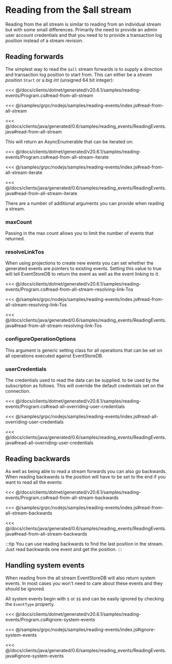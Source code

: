 # Reading from the $all stream

Reading from the all stream is similar to reading from an individual stream but with some small differences. Primarily the need to provide an admin user account credentials and that you need to to provide a transaction log position instead of a stream revision.


## Reading forwards

The simplest way to read the `$all` stream forwards is to supply a direction and transaction log position to start from. This can either be a *stream position* `Start` or a *big int* (unsigned 64 bit integer):

<xode-group>
<xode-block title="C#">

<<< @/docs/clients/dotnet/generated/v20.6.1/samples/reading-events/Program.cs#read-from-all-stream
</xode-block>
<xode-block title="NodeJS">

<<< @/samples/grpc/nodejs/samples/reading-events/index.js#read-from-all-stream
</xode-block>
<xode-block title="Java">

<<< @/docs/clients/java/generated/0.6/samples/reading_events/ReadingEvents.java#read-from-all-stream
</xode-block>
</xode-group>

This will return an AsyncEnumerable that can be iterated on:

<xode-group>
<xode-block title="C#">

<<< @/docs/clients/dotnet/generated/v20.6.1/samples/reading-events/Program.cs#read-from-all-stream-iterate
</xode-block>
<xode-block title="NodeJS">

<<< @/samples/grpc/nodejs/samples/reading-events/index.js#read-from-all-stream-iterate
</xode-block>
<xode-block title="Java">

<<< @/docs/clients/java/generated/0.6/samples/reading_events/ReadingEvents.java#read-from-all-stream-iterate
</xode-block>
</xode-group>

There are a number of additional arguments you can provide when reading a stream.

### maxCount

Passing in the max count allows you to limit the number of events that returned. 

### resolveLinkTos

When using projections to create new events you can set whether the generated events are pointers to existing events. Setting this value to true will tell EventStoreDB to return the event as well as the event linking to it.

<xode-group>
<xode-block title="C#">

<<< @/docs/clients/dotnet/generated/v20.6.1/samples/reading-events/Program.cs#read-from-all-stream-resolving-link-Tos

</xode-block>
<xode-block title="NodeJS">

<<< @/samples/grpc/nodejs/samples/reading-events/index.js#read-from-all-stream-resolving-link-Tos
</xode-block>
<xode-block title="Java">

<<< @/docs/clients/java/generated/0.6/samples/reading_events/ReadingEvents.java#read-from-all-stream-resolving-link-Tos
</xode-block>
</xode-group>

### configureOperationOptions

This argument is generic setting class for all operations that can be set on all operations executed against EventStoreDB.

### userCredentials
The credentials used to read the data can be supplied. to be used by the subscription as follows. This will override the default credentials set on the connection.

<xode-group>
<xode-block title="C#">

<<< @/docs/clients/dotnet/generated/v20.6.1/samples/reading-events/Program.cs#read-all-overriding-user-credentials
</xode-block>
<xode-block title="NodeJS">

<<< @/samples/grpc/nodejs/samples/reading-events/index.js#read-all-overriding-user-credentials
</xode-block>
<xode-block title="Java">

<<< @/docs/clients/java/generated/0.6/samples/reading_events/ReadingEvents.java#read-all-overriding-user-credentials
</xode-block>
</xode-group>
 
## Reading backwards

As well as being able to read a stream forwards you can also go backwards. When reading backwards is the *position* will have to be set to the end if you want to read all the events:

<xode-group>
<xode-block title="C#">

<<< @/docs/clients/dotnet/generated/v20.6.1/samples/reading-events/Program.cs#read-from-all-stream-backwards 
</xode-block>
<xode-block title="NodeJS">

<<< @/samples/grpc/nodejs/samples/reading-events/index.js#read-from-all-stream-backwards 
</xode-block>
<xode-block title="Java">

<<< @/docs/clients/java/generated/0.6/samples/reading_events/ReadingEvents.java#read-from-all-stream-backwards 
</xode-block>
</xode-group>

:::tip
You can use reading backwards to find the last position in the stream. Just read backwards one event and get the position.
:::

## Handling system events

When reading from the all stream EventStoreDB will also return system events. In most cases you won't need to care about these events and they should be ignored.

All system events begin with `$` or `$$` and can be easily ignored by checking the `EventType` property.

<xode-group>
<xode-block title="C#">

<<< @/docs/clients/dotnet/generated/v20.6.1/samples/reading-events/Program.cs#ignore-system-events
</xode-block>
<xode-block title="NodeJS">

<<< @/samples/grpc/nodejs/samples/reading-events/index.js#ignore-system-events 
</xode-block>
<xode-block title="Java">

<<< @/docs/clients/java/generated/0.6/samples/reading_events/ReadingEvents.java#ignore-system-events
</xode-block>
</xode-group>
